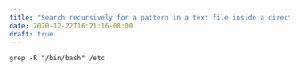 ```yaml
---
title: "Search recursively for a pattern in a text file inside a directory"
date: 2020-12-22T16:21:16-08:00
draft: true
---
```


```
grep -R "/bin/bash" /etc
```